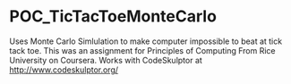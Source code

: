 # POC_TicTacToeMonteCarlo
Uses Monte Carlo Simlulation to make computer impossible to beat at tick tack toe. This was an assignment for Principles of Computing From Rice University on Coursera. Works with CodeSkulptor at http://www.codeskulptor.org/

